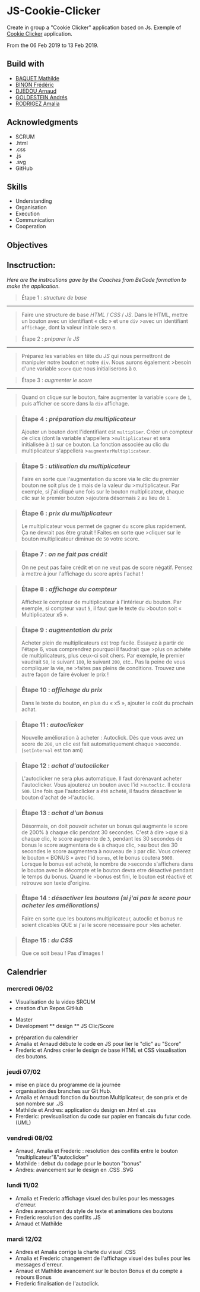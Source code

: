 # JS-Cookie-Clicker

Create in group a "Cookie Clicker" application based on Js.
Exemple of [Cookie Clicker](http://orteil.dashnet.org/cookieclicker/) application.

From the 06 Feb 2019 to 13 Feb 2019.


## Build with

* [BAQUET Mathilde](https://github.com/MathildeBa)
* [BINON Frédéric](https://github.com/FredericBinon) 
* [DJEDOU Arnaud](https://github.com/djedou) 
* [GOLDESTEIN Andrés](https://github.com/AndresGol) 
* [RODRIGEZ Amalia](https://github.com/AmaliaRVM) 

 

## Acknowledgments

* SCRUM
* .html
* .css
* .js
* .svg
* GitHub

## Skills

- Understanding
- Organisation
- Execution
- Communication
- Cooperation

## Objectives

## Insctruction:
*Here are the instrcutions gave by the Coaches from BeCode formation to make the application.* 

> Étape 1 : _structure de base_
-----------------
>Faire une structure de base *HTML* / *CSS* / *JS*. Dans le HTML, mettre un bouton avec un identifiant « clic » et une `div` >avec un identifiant `affichage`, dont la valeur initiale sera `0`. 

> Étape 2 : _préparer le JS_
-----------------
>Préparez les variables en tête du *JS* qui nous permettront de manipuler notre bouton et notre `div`. Nous aurons également >besoin d'une variable `score` que nous initialiserons à `0`.

> Étape 3 : _augmenter le score_
-----------------
>Quand on clique sur le bouton, faire augmenter la variable `score` de `1`, puis afficher ce score dans la `div` affichage.

>### Étape 4 : _préparation du multiplicateur_
>Ajouter un bouton dont l'identifiant est `multiplier`. Créer un compteur de clics (dont la variable s'appellera >`multiplicateur` et sera initialisée à `1`) sur ce bouton. La fonction associée au clic du multiplicateur s'appellera >`augmenterMultiplicateur`.

>### Étape 5 : _utilisation du multiplicateur_
>Faire en sorte que l'augmentation du score via le clic du premier bouton ne soit plus de `1` mais de la valeur du >multiplicateur. Par exemple, si j'ai cliqué une fois sur le bouton multiplicateur, chaque clic sur le premier bouton >ajoutera désormais `2` au lieu de `1`.

>### Étape 6 : _prix du multiplicateur_
>Le multiplicateur vous permet de gagner du score plus rapidement. Ça ne devrait pas être gratuit ! Faites en sorte que >cliquer sur le bouton multiplicateur diminue de `50` votre score.

>### Étape 7 : _on ne fait pas crédit_
>On ne peut pas faire crédit et on ne veut pas de score négatif. Pensez à mettre à jour l'affichage du score après l'achat !

>### Étape 8 : _affichage du compteur_
>Affichez le compteur de multiplicateur à l'intérieur du bouton. Par exemple, si compteur vaut `5`, il faut que le texte du >bouton soit « Multiplicateur x5 ».

>### Étape 9 : _augmentation du prix_
>Acheter plein de multiplicateurs est trop facile. Essayez à partir de l'étape 6, vous comprendrez pourquoi il faudrait que >plus on achète de multiplicateurs, plus ceux-ci soit chers.
>Par exemple, le premier vaudrait `50`, le suivant `100`, le suivant `200`, etc.. Pas la peine de vous compliquer la vie, ne >faites pas pleins de conditions. Trouvez une autre façon de faire évoluer le prix !

>### Étape 10 : _affichage du prix_
>Dans le texte du bouton, en plus du « x5 », ajouter le coût du prochain achat.

>### Étape 11 : _autoclicker_
>Nouvelle amélioration à acheter : Autoclick. Dès que vous avez un score de `200`, un clic est fait automatiquement chaque >seconde. (`setInterval` est ton ami)

>### Étape 12 : _achat d'autoclicker_
>L'autoclicker ne sera plus automatique. Il faut dorénavant acheter l'autoclicker. Vous ajouterez un bouton avec l'id >`autoclic`. Il coutera `500`. Une fois que l'autoclicker a été acheté, il faudra désactiver le bouton d'achat de >l'autoclic.

>### Étape 13 : _achat d'un bonus_
>Désormais, on doit pouvoir acheter un bonus qui augmente le score de 200% à chaque clic pendant 30 secondes. C'est à dire >que si à chaque clic, le score augmente de `3`, pendant les 30 secondes de bonus le score augmentera de `6` à chaque clic, >au bout des 30 secondes le score augmentera à nouveau de `3` par clic.
>Vous créerez le bouton « BONUS » avec l'id `bonus`, et le bonus coutera `5000`. Lorsque le bonus est acheté, le nombre de >seconde s'affichera dans le bouton avec le décompte et le bouton devra etre désactivé pendant le temps du bonus. Quand le >bonus est fini, le bouton est réactivé et retrouve son texte d'origine.

>### Étape 14 : _désactiver les boutons (si j'ai pas le score pour acheter les améliorations)_
>Faire en sorte que les boutons multiplicateur, autoclic et bonus ne soient clicables QUE si j'ai le score nécessaire pour >les acheter.

>### Étape 15 : _du CSS_
>Que ce soit beau ! Pas d'images ! 


## Calendrier
### mercredi 06/02
- Visualisation de la video SRCUM
- creation d'un Repos GitHub
* Master
* Development 
 ** design
 ** JS Clic/Score
- préparation du calendrier
- Amalia et Arnaud débute le code en JS pour lier le "clic" au "Score"
- Frederic et Andres créer le design de base HTML et CSS visualisation des boutons. 

### jeudi 07/02
- mise en place du programme de la journée
- organisation des branches sur Git Hub.
- Amalia et Arnaud: fonction du boutton Multiplicateur, de son prix et de son nombre sur .JS
- Mathilde et Andres: application du design en .html et .css
- Frerderic: previsualisation du code sur papier en francais du futur code. (UML)

### vendredi 08/02
-  Arnaud, Amalia et Frederic : resolution des conflits entre le bouton "multiplicateur"&"autoclicker"
- Mathilde : debut du codage pour le bouton "bonus" 
- Andres: avancement sur le design en .CSS .SVG 

### lundi 11/02
- Amalia et Frederic affichage visuel des bulles pour les messages d'erreur.
- Andres avancement du style de texte et animations des boutons
- Frederic resolution des conflits .JS 
- Arnaud et Mathilde 

### mardi 12/02
- Andres et Amalia corrige la charte du visuel .CSS
- Amalia et Frederic  changement de l'affichage visuel des bulles pour les messages d'erreur.
- Arnaud et Mathilde avancement sur le bouton Bonus et du compte a rebours Bonus
- Frederic finalisation de l'autoclick.   

